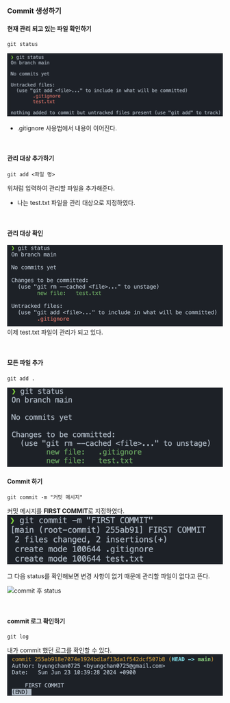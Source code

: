### Commit 생성하기 
#### 현재 관리 되고 있는 파일 확인하기 
```
git status 
```
![gitignore 사용 후](./Images/gitignore%20사용%20후.png)  
- .gitignore 사용법에서 내용이 이어진다. 

<br> 

#### 관리 대상 추가하기 
```
git add <파일 명>
```  
위처럼 입력하여 관리할 파일을 추가해준다.  
- 나는 test.txt 파일을 관리 대상으로 지정하였다.   


<br>

#### 관리 대상 확인 

![git add](./images/git.status-1.png)  
이제 test.txt 파일이 관리가 되고 있다.  

<br>

#### 모든 파일 추가 
```
git add .
```
![git add .](./Images/git.add...png)


#### Commit 하기 

```
git commit -m "커밋 메시지"
```

커밋 메시지를 **FIRST COMMIT**로 지정하였다.   
![git commit](./Images/git.commit.png)    



그 다음 status를 확인해보면 변경 사항이 없기 때문에 관리할 파일이 없다고 뜬다.   

![commit 후 status](./Images/commit%20후%20status.png)

<br>

#### commit 로그 확인하기 
```
git log
```
내가 commit 했던 로그를 확인할 수 있다. 
![git log](./Images/git.log.png)